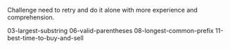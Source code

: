 Challenge need to retry and do it alone with more experience and comprehension. 

03-largest-substring
06-valid-parentheses
08-longest-common-prefix
11-best-time-to-buy-and-sell
